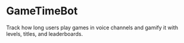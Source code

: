 # GameTimeBot
Track how long users play games in voice channels and gamify it with levels, titles, and leaderboards.
